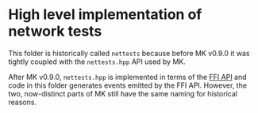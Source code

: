 # High level implementation of network tests

This folder is historically called `nettests` because before MK v0.9.0 it
was tightly coupled with the `nettests.hpp` API used by MK.

After MK v0.9.0, `nettests.hpp` is implemented in terms of the [FFI API](
../../../include/measurement_kit/ffi.h) and code in this folder generates
events emitted by the FFI API. However, the two, now-distinct parts of
MK still have the same naming for historical reasons.

